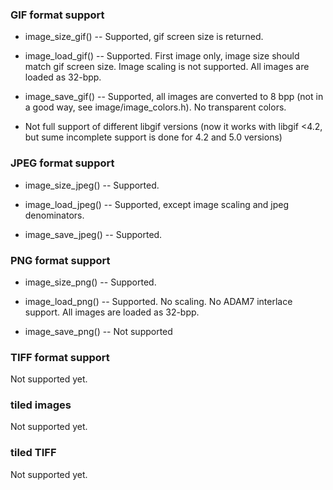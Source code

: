 ### GIF format support

* image_size_gif() -- Supported, gif screen size is returned.

* image_load_gif() -- Supported. First image only,
image size should match gif screen size. Image scaling is not supported.
All images are loaded as 32-bpp.

* image_save_gif() -- Supported, all images are converted to 8 bpp (not
in a good way, see image/image_colors.h). No transparent colors.

* Not full support of different libgif versions (now it works with libgif
<4.2, but sume incomplete support is done for 4.2 and 5.0 versions)

### JPEG format support

* image_size_jpeg() -- Supported.

* image_load_jpeg() -- Supported, except image scaling and jpeg denominators.

* image_save_jpeg() -- Supported.

### PNG format support

* image_size_png() -- Supported.

* image_load_png() -- Supported. No scaling. No ADAM7 interlace support. All images are loaded as 32-bpp.

* image_save_png() -- Not supported

### TIFF format support

Not supported yet.

### tiled images

Not supported yet.

### tiled TIFF

Not supported yet.
